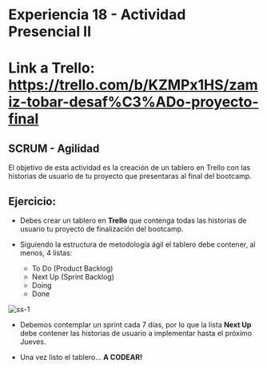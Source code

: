 # Experiencia 18 - Actividad Presencial II
# Link a Trello: https://trello.com/b/KZMPx1HS/zamiz-tobar-desaf%C3%ADo-proyecto-final

## SCRUM - Agilidad

El objetivo de esta actividad es la creación de un tablero en Trello con las historias de usuario de tu proyecto que presentaras al final del bootcamp.

## Ejercicio: 

- Debes crear un tablero en **Trello** que contenga todas las historias de usuario tu proyecto de finalización del bootcamp.

- Siguiendo la estructura de metodología ágil el tablero debe contener, al menos, 4 listas:
    - To Do (Product Backlog)
    - Next Up (Sprint Backlog)
    - Doing
    - Done

![ss-1](https://user-images.githubusercontent.com/18556541/29829745-922cf92a-8cb6-11e7-953b-c688e73af23c.png)

- Debemos contemplar un sprint cada 7 días, por lo que la lista **Next Up** debe contener las historias de usuario a implementar hasta el próximo Jueves.

- Una vez listo el tablero... **A CODEAR!**


